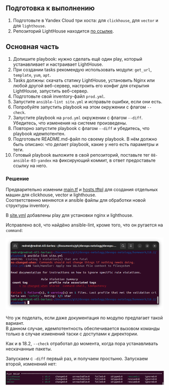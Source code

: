 ## Подготовка к выполнению

1. Подготовьте в Yandex Cloud три хоста: для `clickhouse`, для `vector` и для `lighthouse`.
2. Репозиторий LightHouse находится [по ссылке](https://github.com/VKCOM/lighthouse).

## Основная часть

1. Допишите playbook: нужно сделать ещё один play, который устанавливает и настраивает LightHouse.
2. При создании tasks рекомендую использовать модули: `get_url`, `template`, `yum`, `apt`.
3. Tasks должны: скачать статику LightHouse, установить Nginx или любой другой веб-сервер, настроить его конфиг для открытия LightHouse, запустить веб-сервер.
4. Подготовьте свой inventory-файл `prod.yml`.
5. Запустите `ansible-lint site.yml` и исправьте ошибки, если они есть.
6. Попробуйте запустить playbook на этом окружении с флагом `--check`.
7. Запустите playbook на `prod.yml` окружении с флагом `--diff`. Убедитесь, что изменения на системе произведены.
8. Повторно запустите playbook с флагом `--diff` и убедитесь, что playbook идемпотентен.
9. Подготовьте README.md-файл по своему playbook. В нём должно быть описано: что делает playbook, какие у него есть параметры и теги.
10. Готовый playbook выложите в свой репозиторий, поставьте тег `08-ansible-03-yandex` на фиксирующий коммит, в ответ предоставьте ссылку на него.

### Решение

Предварительно изменим [main.tf](../18.2/terraform/main.tf) и [hosts.tftpl](../18.2/terraform/hosts.tftpl) для создания отдельных машин для clickhouse, vector и lighthouse.<br/>
Соответственно меняются и ansible файлы для обработки новой структуры inventory.

В [site.yml](../18.2/playbook/site.yml) добавлены play для установки nginx и lighthouse.

Исправлено всё, что найдёно ansible-lint, кроме того, что он ругается на `command`:

![alt text](images/1.png)

Что уж поделать, если даже документация по модулю предлагает такой вариант.<br/>
В данном случае, идемпотентность обеспечивается вызовом команды только в случае изменений таски с доступами к директории.

Как и в 18.2, `--check` отработал до момента, когда пора устанавливать нескачанные пакеты.

Запускаем с `-diff` первый раз, и получаем простыню. Запускаем второй, изменений нет:

![alt text](images/2.png)


